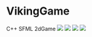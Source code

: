 # VikingGame
C++ SFML 2dGame
![](https://lh3.googleusercontent.com/PHCFhi5-d1PTn4AnOUR7DYDbsbQJEjCKvy092C7r9ZFJzypPe2gjON4rpeOAkb1JUeBx-2HCGsT9143SgIC1xxY_h_Do4rk3xWuAwegdXO96_3a6-Cz4a-vQTNYjKY5Q-UEVwktNkhKzxKhMzf2JyDWAXDOdFliHea4BQ00tXZX3hE1dM7j1E65SLSk5m9KKhbr45xCb4LsV54WXYSHzMga4yeLTYruVSS8E4pA9CUJKoImPv_IwV-GU_B0Gmt5v1pRDdwK-gsRa5PIGiPtd2ssmImh-ryOIHsFEVlluojOnUi4z2YcMMU2bl46YjhkA1Ukc0sr9OG5dAue059eH3LtbEu253HnPZn9SeFS8rTa9cnAo6cmrpUL8kBe40JliHow6yzjvXeWYw3a3Py7qLgi7pWIxLK0JwrwrL9T5H9Rj8upRnnpFZJpH_gzDdLtPW4Azsmo7HlIrYa9gGdqtcGrnoijqz2rO3-vZ_r1Cm0dWdhw9m3_FiituVN8my52Rjrf955hbGl6TVjz_ojz_A70zR9e3-YvFTsxZpN5hML7QLWdELaQybjGRIYO9qowHq2iUhNqxgDsbYQ7Ce_0F7SZfD5wxe-ix6Yk01sJrj38u1-BjYAt1I9xnq8XjK1YjWKG6-tjubTbIShNwhDmRoDVL0TpN2nnG=w815-h637-no)
![](https://photos.google.com/share/AF1QipOEMPxvS89zBdjHo7pH26NLi560Tkt9GqXrEnljBD8qysUFC8IwyKxDXjv6HfELCg/photo/AF1QipPkQk_rpwT46cJBSvjDQpJbRbA_T_hSYs12n8UE?key=dm40WG9ENlNRdEdsN1FHY1Rua1U0WjBKSC1zVlJn&hl=ru)
![](https://lh3.googleusercontent.com/PFxaU62okdsnBi0a4kdTbA4s0hFNVETcK5Hkhd-w-RdgaIrSem6kaVO6EWP68rR1OV8wDPJZhn3MlR-Ou0CcKpgu9mIlfnWsRrSRY3xhO9ztMFJuE1gwdfnGdecs5a_SS5s3_wf_B_Q23y4turMUkEQDKnlrv7Rx0NAbHyCZ_iqPXNs-zqqk1pEG4mtiZ-rDRECO8g3OKcJLikN6zPOV73V5zDaB0IkxKR2sIgBHs5TT3c48aw2k1Q75aDFY0rkuTdjWFA9zcHhYIJ9klOFDXcxGnEJUhcqhAP8A6-g1efuMcCjxBs1YLu5-Sq06tvE__Pn56o99CqqzrQlpVWffrNgm99Ba_e4lbLTsRJptsS578jUAN151j4KMnGDyT4dTdUmhG7GANNa0bZwcHRKaRzxNk6ePBYgDAaH9g_MD1iiogOKWOvjxVmpLSIgyVwvvckDVWygti5LPD5RnaME6yc-rt8AVo-ZosMvkuGrln6vQzJkjvqE3kxRu2lMOCqq9VsxJOTUzT2wJsEzVyqzy2mqkiEAO1ZBOz4QweMMexrGuR6NOcG6nNSz31Dn5LUd3fiHi_vt4f0V9aHu6GDMvC_hUw9Rl8Vu_Ipkv8aLlioGGDjmjk_akBBl5rFyv6IOFsaV1fDgdfuiRNPetOt8cNOp_BvuwUK4A=w815-h637-no)
![](https://lh3.googleusercontent.com/HH5RKJLakdQiRQSFAtfzezib0AJLKYuH1_PhWw3cBx6vcbBVq3PcRTdpQ4ocZ0pvL4R3CeuGP4TFFuBbj-eA0ak444c3EatHyekrxBMdDqx1DBK6rZX7zbeiw8I4e211Ohh982fO81YF9X8Qz7TuRzkUfpisbI9vQXRQcCd9ayH98M0inwIAMumVSkcVElobLU1A4M4leWiAdM6BlipEjNDu0C30XeUe1GqGg8u2wDyP-UWJJbvRcgPeirYzR6rE2cpDOBnDJlCFaLirOPEVnpvbHSkQifTdwGxTgCIsS531PIeqL9i6_RF7ED5EElWsYFbveqx2kf4oVa5q-h2e4E-At1S2d0KNilhVy2Id3PXPmMG2FJKRyY2VzjWFCw3LsiERS4TH0ofp7iBvccQaEutZoPKlGUlXzNW28KCeLH1_DVto2o88Vt1OSPOoLa5GSD2qhuo2NBA5f-oCrZe8fqfVLvjPEkUsoJFtjzdMNNqv7JJJdzSmuCxKD7ZF1AlrN7-W5hyTWhMvM7f91BnZCzoqBgk7eewj3xvDS6AA9iPWS-MTDVZUZSfcmWX0Y5-UsY25GRu5NG1_ULhhItaZ_JjupH_HZnY6DcpibvHFlKFYj5RMQ7-Wn-UkETvHVVDjxsBvaCB1sFUHzV4rf95HlDLOWtYsLJ4j=w815-h637-no)
